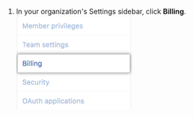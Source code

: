 1. In your organization's Settings sidebar, click **Billing**. ![Billing settings](/assets/images/help/billing/settings_organization_billing_tab.png)
